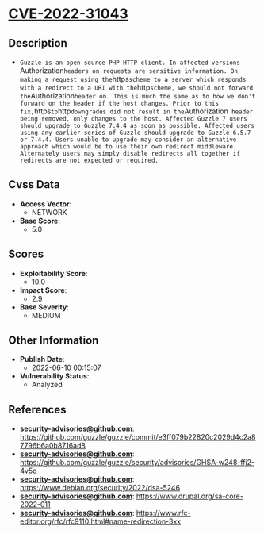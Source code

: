
# [CVE-2022-31043](https://github.com/guzzle/guzzle/commit/e3ff079b22820c2029d4c2a87796b6a0b8716ad8)

## Description

- `Guzzle is an open source PHP HTTP client. In affected versions `Authorization` headers on requests are sensitive information. On making a request using the `https` scheme to a server which responds with a redirect to a URI with the `http` scheme, we should not forward the `Authorization` header on. This is much the same as to how we don't forward on the header if the host changes. Prior to this fix, `https` to `http` downgrades did not result in the `Authorization` header being removed, only changes to the host. Affected Guzzle 7 users should upgrade to Guzzle 7.4.4 as soon as possible. Affected users using any earlier series of Guzzle should upgrade to Guzzle 6.5.7 or 7.4.4. Users unable to upgrade may consider an alternative approach which would be to use their own redirect middleware. Alternately users may simply disable redirects all together if redirects are not expected or required.`

## Cvss Data

- **Access Vector**:
  - NETWORK
- **Base Score**:
  - 5.0

## Scores

- **Exploitability Score**:
  - 10.0
- **Impact Score**:
  - 2.9
- **Base Severity**:
  - MEDIUM

## Other Information

- **Publish Date**:
  - 2022-06-10 00:15:07
- **Vulnerability Status**:
  - Analyzed

## References

- **security-advisories@github.com**: https://github.com/guzzle/guzzle/commit/e3ff079b22820c2029d4c2a87796b6a0b8716ad8
- **security-advisories@github.com**: https://github.com/guzzle/guzzle/security/advisories/GHSA-w248-ffj2-4v5q
- **security-advisories@github.com**: https://www.debian.org/security/2022/dsa-5246
- **security-advisories@github.com**: https://www.drupal.org/sa-core-2022-011
- **security-advisories@github.com**: https://www.rfc-editor.org/rfc/rfc9110.html#name-redirection-3xx
